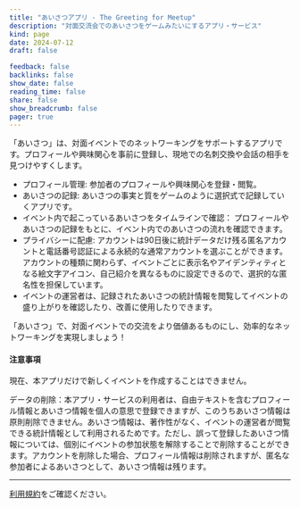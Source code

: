 ```yaml
---
title: "あいさつアプリ - The Greeting for Meetup"
description: "対面交流会でのあいさつをゲームみたいにするアプリ・サービス"
kind: page
date: 2024-07-12
draft: false

feedback: false
backlinks: false
show_date: false
reading_time: false
share: false
show_breadcrumb: false
pager: true
---
```


「あいさつ」は、対面イベントでのネットワーキングをサポートするアプリです。プロフィールや興味関心を事前に登録し、現地での名刺交換や会話の相手を見つけやすくします。

- プロフィール管理: 参加者のプロフィールや興味関心を登録・閲覧。
- あいさつの記録: あいさつの事実と質をゲームのように選択式で記録していくアプリです。
- イベント内で起こっているあいさつをタイムラインで確認： プロフィールやあいさつの記録をもとに、イベント内でのあいさつの流れを確認できます。
- プライバシーに配慮: アカウントは90日後に統計データだけ残る匿名アカウントと電話番号認証による永続的な通常アカウントを選ぶことができます。アカウントの種類に関わらず、イベントごとに表示名やアイデンティティとなる絵文字アイコン、自己紹介を異なるものに設定できるので、選択的な匿名性を担保しています。
- イベントの運営者は、記録されたあいさつの統計情報を閲覧してイベントの盛り上がりを確認したり、改善に使用したりできます。

「あいさつ」で、対面イベントでの交流をより価値あるものにし、効率的なネットワーキングを実現しましょう！


#### 注意事項
現在、本アプリだけで新しくイベントを作成することはできません。

データの削除：本アプリ・サービスの利用者は、自由テキストを含むプロフィール情報とあいさつ情報を個人の意思で登録できますが、このうちあいさつ情報は原則削除できません。あいさつ情報は、著作性がなく、イベントの運営者が閲覧できる統計情報として利用されるためです。ただし、誤って登録したあいさつ情報については、個別にイベントの参加状態を解除することで削除することができます。アカウントを削除した場合、プロフィール情報は削除されますが、匿名な参加者によるあいさつとして、あいさつ情報は残ります。

---

[利用規約](/meetup/terms/)をご確認ください。
